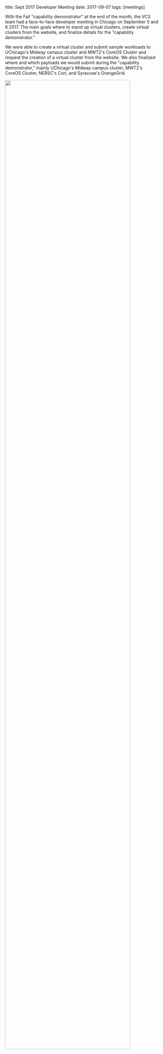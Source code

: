 title: Sept 2017 Developer Meeting
date: 2017-09-07
tags: [meetings]

With the Fall "capability demonstrator" at the end of the month, the VC3 team had a face-to-face developer meeting in Chicago on September 5 and 6 2017. The main goals where to stand up virtual clusters, create virtual clusters from the website, and finalize details for the "capability demonstrator." 

We were able to create a virtual cluster and submit sample workloads to UChicago's Midway campus cluster and MWT2's CoreOS Cluster and request the creation of a virtual cluster from the website. We also finalized where and which payloads we would submit during the "capability demonstrator," mainly UChicago's Midway campus cluster, MWT2's CoreOS Cluster, NERSC's Cori, and Syracuse's OrangeGrid.

<img src="https://raw.githubusercontent.com/vc3-project/vc3-flatpages/master/images/2017-09-07-Sept-2017-Developer-meeting/grafana_plot_workloads.png" align="left" width="90%" >
